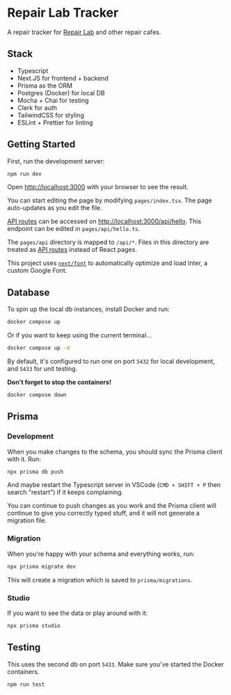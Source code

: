 # Repair Lab Tracker

A repair tracker for [Repair Lab](https://repairlab.myfreesites.net/) and other repair cafes.

## Stack

- Typescript
- Next.JS for frontend + backend
- Prisma as the ORM
- Postgres (Docker) for local DB
- Mocha + Chai for testing
- Clerk for auth
- TailwindCSS for styling
- ESLint + Prettier for linting

## Getting Started

First, run the development server:

```bash
npm run dev
```

Open [http://localhost:3000](http://localhost:3000) with your browser to see the result.

You can start editing the page by modifying `pages/index.tsx`. The page auto-updates as you edit the file.

[API routes](https://nextjs.org/docs/api-routes/introduction) can be accessed on [http://localhost:3000/api/hello](http://localhost:3000/api/hello). This endpoint can be edited in `pages/api/hello.ts`.

The `pages/api` directory is mapped to `/api/*`. Files in this directory are treated as [API routes](https://nextjs.org/docs/api-routes/introduction) instead of React pages.

This project uses [`next/font`](https://nextjs.org/docs/basic-features/font-optimization) to automatically optimize and load Inter, a custom Google Font.

## Database

To spin up the local db instances, install Docker and run:

```sh
docker compose up
```

Or if you want to keep using the current terminal...

```sh
docker compose up -d
```

By default, it's configured to run one on port `5432` for local development, and `5433` for unit testing.

**Don't forget to stop the containers!**

```sh
docker compose down
```

## Prisma

### Development

When you make changes to the schema, you should sync the Prisma client with it. Run:

```sh
npx prisma db push
```

And maybe restart the Typescript server in VSCode (`CMD + SHIFT + P` then search "restart") if it keeps complaining.

You can continue to push changes as you work and the Prisma client will continue to give you correctly typed stuff, and it will not generate a migration file.

### Migration

When you're happy with your schema and everything works, run:

```sh
npx prisma migrate dev
```

This will create a migration which is saved to `prisma/migrations`.

### Studio

If you want to see the data or play around with it:

```sh
npx prisma studio
```

## Testing

This uses the second db on port `5433`. Make sure you've started the Docker containers.

```sh
npm run test
```
